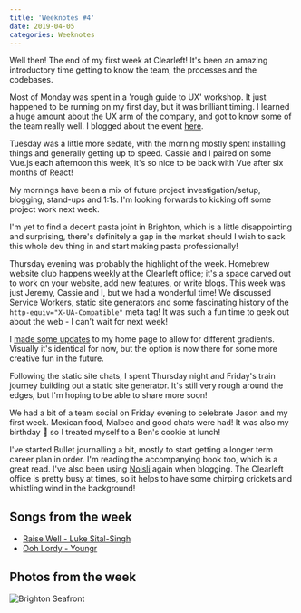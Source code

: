 ```yaml
---
title: 'Weeknotes #4'
date: 2019-04-05
categories: Weeknotes
---
```


Well then! The end of my first week at Clearleft! It's been an amazing introductory time getting to know the team, the processes and the codebases.

Most of Monday was spent in a 'rough guide to UX' workshop. It just happened to be running on my first day, but it was brilliant timing. I learned a huge amount about the UX arm of the company, and got to know some of the team really well. I blogged about the event [here](/blog/ux-workshop/).

Tuesday was a little more sedate, with the morning mostly spent installing things and generally getting up to speed. Cassie and I paired on some Vue.js each afternoon this week, it's so nice to be back with Vue after six months of React!

My mornings have been a mix of future project investigation/setup, blogging, stand-ups and 1:1s. I'm looking forwards to kicking off some project work next week.

I'm yet to find a decent pasta joint in Brighton, which is a little disappointing and surprising, there's definitely a gap in the market should I wish to sack this whole dev thing in and start making pasta professionally!

Thursday evening was probably the highlight of the week. Homebrew website club happens weekly at the Clearleft office; it's a space carved out to work on your website, add new features, or write blogs. This week was just Jeremy, Cassie and I, but we had a wonderful time! We discussed Service Workers, static site generators and some fascinating history of the `http-equiv="X-UA-Compatible"` meta tag! It was such a fun time to geek out about the web - I can't wait for next week!

I [made some updates](https://github.com/trys/trysv4/pull/16) to my home page to allow for different gradients. Visually it's identical for now, but the option is now there for some more creative fun in the future.

Following the static site chats, I spent Thursday night and Friday's train journey building out a static site generator. It's still very rough around the edges, but I'm hoping to be able to share more soon!

We had a bit of a team social on Friday evening to celebrate Jason and my first week. Mexican food, Malbec and good chats were had! It was also my birthday 🥳 so I treated myself to a Ben's cookie at lunch!

I've started Bullet journalling a bit, mostly to start getting a longer term career plan in order. I'm reading the accompanying book too, which is a great read. I've also been using [Noisli](https://www.noisli.com/) again when blogging. The Clearleft office is pretty busy at times, so it helps to have some chirping crickets and whistling wind in the background!

## Songs from the week

- [Raise Well - Luke Sital-Singh](https://open.spotify.com/track/0bmHzq6Nx4HnGba1yVO1Zd)
- [Ooh Lordy - Youngr](https://open.spotify.com/track/57jAhpQ1xPAtVhXuOZNp82)

## Photos from the week

![Brighton Seafront](/images/blog/weeknotes-4.jpg)
